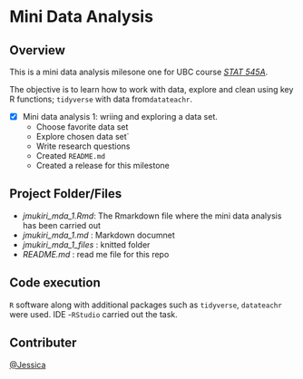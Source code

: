 # Mini Data Analysis

## Overview
This is a mini data analysis milesone one for UBC course *[STAT 545A](https://stat545.stat.ubc.ca/syllabus-545a/)*. 

The objective is to learn how to work with data, explore and clean using key R functions; `tidyverse`  with data from`datateachr`. 

- [x] Mini data analysis 1: wriing and exploring a data set.
  * Choose favorite data set 
  * Explore chosen data set`
  * Write research questions
  * Created `README.md`
  * Created a release for this milestone 


## Project Folder/Files
* *jmukiri_mda_1.Rmd*: The Rmarkdown file where the mini data analysis has been carried out
* *jmukiri_mda_1.md* : Markdown documnet
* *jmukiri_mda_1_files* : knitted folder
* *README.md* : read me file for this repo

## Code execution
 `R` software along with additional packages such as `tidyverse`, `datateachr` were used. 
 IDE -`RStudio` carried out the task.

## Contributer
[@Jessica](https://github.com/JENMukiri)

